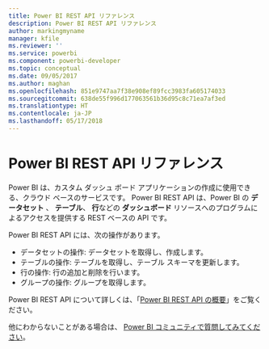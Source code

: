 ```yaml
---
title: Power BI REST API リファレンス
description: Power BI REST API リファレンス
author: markingmyname
manager: kfile
ms.reviewer: ''
ms.service: powerbi
ms.component: powerbi-developer
ms.topic: conceptual
ms.date: 09/05/2017
ms.author: maghan
ms.openlocfilehash: 851e9747aa7f38e908ef89fcc3983fa605174033
ms.sourcegitcommit: 638de55f996d177063561b36d95c8c71ea7af3ed
ms.translationtype: HT
ms.contentlocale: ja-JP
ms.lasthandoff: 05/17/2018
---
```

# <a name="power-bi-rest-api-reference"></a>Power BI REST API リファレンス
Power BI は、カスタム ダッシュ ボード アプリケーションの作成に使用できる、クラウド ベースのサービスです。 Power BI REST API は、Power BI の **データセット** 、 **テーブル**、 **行**などの **ダッシュボード** リソースへのプログラムによるアクセスを提供する REST ベースの API です。

Power BI REST API には、次の操作があります。

* データセットの操作: データセットを取得し、作成します。
* テーブルの操作: テーブルを取得し、テーブル スキーマを更新します。
* 行の操作: 行の追加と削除を行います。
* グループの操作: グループを取得します。

Power BI REST API について詳しくは、「[Power BI REST API の概要](https://msdn.microsoft.com/library/dn877544.aspx)」をご覧ください。

他にわからないことがある場合は、 [Power BI コミュニティで質問してみてください](http://community.powerbi.com/)。

